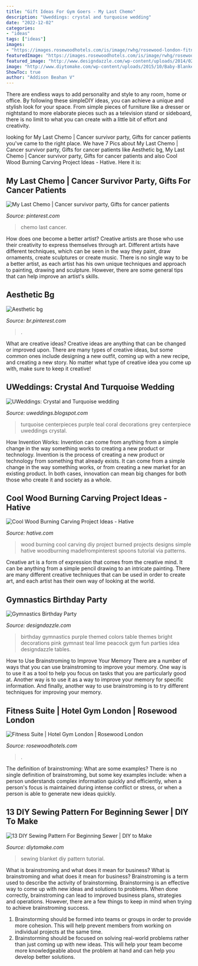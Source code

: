 ```yaml
---
title: "Gift Ideas For Gym Goers - My Last Chemo"
description: "Uweddings: crystal and turquoise wedding"
date: "2022-12-02"
categories:
- "ideas"
tags: ["ideas"]
images:
- "https://images.rosewoodhotels.com/is/image/rwhg/rosewood-london-fitness-suite-cardio-suite"
featuredImage: "https://images.rosewoodhotels.com/is/image/rwhg/rosewood-london-fitness-suite-cardio-suite"
featured_image: "http://www.designdazzle.com/wp-content/uploads/2014/02/gymnastics-birthday-party-600x900.jpg"
image: "http://www.diytomake.com/wp-content/uploads/2015/10/Baby-Blanket-Sewing-Tutorial.jpg"
ShowToc: true
author: "Addison Beahan V"
---
```



There are endless ways to add personality and style to any room, home or office. By following these simpleDIY ideas, you can achieve a unique and stylish look for your space. From simple pieces of furniture like a dresser or nightstand to more elaborate pieces such as a television stand or sideboard, there is no limit to what you can create with a little bit of effort and creativity.

	

		
looking for My Last Chemo | Cancer survivor party, Gifts for cancer patients you've came to the right place. We have 7 Pics about My Last Chemo | Cancer survivor party, Gifts for cancer patients like Aesthetic bg, My Last Chemo | Cancer survivor party, Gifts for cancer patients and also Cool Wood Burning Carving Project Ideas - Hative. Here it is:
		
    
## My Last Chemo | Cancer Survivor Party, Gifts For Cancer Patients

<img loading=lazy src="https://i.pinimg.com/736x/9c/df/d6/9cdfd626a8069e02829a30b41a60fb24.jpg" onerror="this.onerror=null;this.src='https://tse1.mm.bing.net/th?id=OIP.paJ7yzzkelwCJdFOm16XRQHaNL&amp;pid=15.1';" alt="My Last Chemo | Cancer survivor party, Gifts for cancer patients">

_Source: pinterest.com_

>chemo last cancer. 

	

How does one become a better artist?
Creative artists are those who use their creativity to express themselves through art. Different artists have different techniques, which can be seen in the way they paint, draw ornaments, create sculptures or create music. There is no single way to be a better artist, as each artist has his own unique techniques and approach to painting, drawing and sculpture. However, there are some general tips that can help improve an artist's skills.

    
## Aesthetic Bg

<img loading=lazy src="https://i.pinimg.com/736x/b5/49/95/b54995f259ab8f9f66ba766853a25943.jpg" onerror="this.onerror=null;this.src='https://tse3.mm.bing.net/th?id=OIP.kcd4eTGEzk3-eq_idgZ2IQHaNK&amp;pid=15.1';" alt="Aesthetic bg">

_Source: br.pinterest.com_

>. 

	

What are creative ideas?
Creative ideas are anything that can be changed or improved upon. There are many types of creative ideas, but some common ones include designing a new outfit, coming up with a new recipe, and creating a new story. No matter what type of creative idea you come up with, make sure to keep it creative!

    
## UWeddings: Crystal And Turquoise Wedding

<img loading=lazy src="https://3.bp.blogspot.com/-4gdZL1uG_d4/UN3KSwAEFCI/AAAAAAAABF0/CqVPopMDIFg/s1600/2012-12-06_18-52-25_791.jpg" onerror="this.onerror=null;this.src='https://tse4.mm.bing.net/th?id=OIP.0vAzfKiOkj9cV2SkjdhvegHaFj&amp;pid=15.1';" alt="UWeddings: Crystal and Turquoise wedding">

_Source: uweddings.blogspot.com_

>turquoise centerpieces purple teal coral decorations grey centerpiece uweddings crystal. 

	

How Invention Works: Invention can come from anything from a simple change in the way something works to creating a new product or technology.
Invention is the process of creating a new product or technology from something that already exists. It can come from a simple change in the way something works, or from creating a new market for an existing product. In both cases, innovation can mean big changes for both those who create it and society as a whole.

    
## Cool Wood Burning Carving Project Ideas - Hative

<img loading=lazy src="http://hative.com/wp-content/uploads/2015/01/wood-burning/5-1-wood-burning.jpg" onerror="this.onerror=null;this.src='https://tse1.mm.bing.net/th?id=OIP.PyawwKGoRkwVm1pchvGliQHaOy&amp;pid=15.1';" alt="Cool Wood Burning Carving Project Ideas - Hative">

_Source: hative.com_

>wood burning cool carving diy project burned projects designs simple hative woodburning madefrompinterest spoons tutorial via patterns. 

	

Creative art is a form of expression that comes from the creative mind. It can be anything from a simple pencil drawing to an intricate painting. There are many different creative techniques that can be used in order to create art, and each artist has their own way of looking at the world.

    
## Gymnastics Birthday Party

<img loading=lazy src="http://www.designdazzle.com/wp-content/uploads/2014/02/gymnastics-birthday-party-600x900.jpg" onerror="this.onerror=null;this.src='https://tse2.mm.bing.net/th?id=OIP.3TI2n5BbWpIBAlLksnJzVwHaLH&amp;pid=15.1';" alt="Gymnastics Birthday Party">

_Source: designdazzle.com_

>birthday gymnastics purple themed colors table themes bright decorations pink gymnast teal lime peacock gym fun parties idea designdazzle tables. 

	

How to Use Brainstroming to Improve Your Memory
There are a number of ways that you can use brainstroming to improve your memory. One way is to use it as a tool to help you focus on tasks that you are particularly good at. Another way is to use it as a way to improve your memory for specific information. And finally, another way to use brainstroming is to try different techniques for improving your memory.

    
## Fitness Suite | Hotel Gym London | Rosewood London

<img loading=lazy src="https://images.rosewoodhotels.com/is/image/rwhg/rosewood-london-fitness-suite-cardio-suite" onerror="this.onerror=null;this.src='https://tse1.mm.bing.net/th?id=OIP.h6U5pagEaDqEoR5UwKO3ogHaFL&amp;pid=15.1';" alt="Fitness Suite | Hotel Gym London | Rosewood London">

_Source: rosewoodhotels.com_

>. 

	

The definition of brainstroming: What are some examples?
There is no single definition of brainstroming, but some key examples include: when a person understands complex information quickly and efficiently, when a person's focus is maintained during intense conflict or stress, or when a person is able to generate new ideas quickly.

    
## 13 DIY Sewing Pattern For Beginning Sewer | DIY To Make

<img loading=lazy src="http://www.diytomake.com/wp-content/uploads/2015/10/Baby-Blanket-Sewing-Tutorial.jpg" onerror="this.onerror=null;this.src='https://tse4.mm.bing.net/th?id=OIP.Li7u8mtyXCRBYsVZP0kLgQHaLH&amp;pid=15.1';" alt="13 DIY Sewing Pattern For Beginning Sewer | DIY to Make">

_Source: diytomake.com_

>sewing blanket diy pattern tutorial. 

	

What is brainstroming and what does it mean for business?
What is brainstroming and what does it mean for business?
Brainstroming is a term used to describe the activity of brainstorming. Brainstorming is an effective way to come up with new ideas and solutions to problems. When done correctly, brainstroming can lead to improved business plans, strategies and operations. However, there are a few things to keep in mind when trying to achieve brainstroming success.

1) Brainstorming should be formed into teams or groups in order to provide more cohesion. This will help prevent members from working on individual projects at the same time.
2) Brainstorming should be focused on solving real-world problems rather than just coming up with new ideas. This will help your team become more knowledgeable about the problem at hand and can help you develop better solutions.

